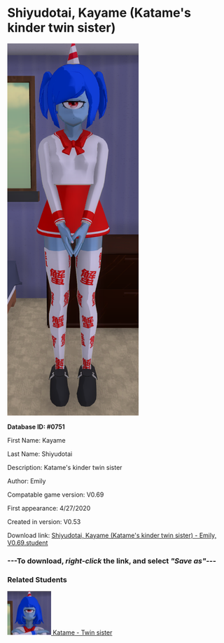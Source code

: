 # Shiyudotai, Kayame (Katame's kinder twin sister)

<img src="../../Files/Images/Shiyudotai, Kayame (Katame's kinder twin sister).png" title="Shiyudotai, Kayame (Katame's kinder twin sister) - Emily, V0.69">

**Database ID: #0751**

First Name: Kayame

Last Name: Shiyudotai

Description: Katame's kinder twin sister

Author: Emily

Compatable game version: V0.69

First appearance: 4/27/2020

Created in version: V0.53

Download link: <a href="https://raw.githubusercontent.com/Arbiter1223/Daigaku-Gurashi-Custom-Students/master/Files/Student%20Files/Shiyudotai%2C%20Kayame%20(Katame's%20kinder%20twin%20sister)%20-%20Emily%2C%20V0.69.student">Shiyudotai, Kayame (Katame's kinder twin sister) - Emily, V0.69.student</a>

### ---**To download, _right-click_ the link, and select _"Save as"_**---

### Related Students

<a href="Shiyudotai, Katame (Kayame's meaner twin sister).md"><img src="../../Files/Thumbs/Shiyudotai, Katame (Kayame's meaner twin sister).png" height="100" width="100" title="Shiyudotai, Katame (Kayame's meaner twin sister) - Emily, V0.69"></a><a href="Shiyudotai, Katame (Kayame's meaner twin sister).md"> Katame - Twin sister</a>

